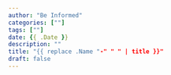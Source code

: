 ```yaml
---
author: "Be Informed"
categories: [""]
tags: [""]
date: {{ .Date }}
description: ""
title: "{{ replace .Name "-" " " | title }}"
draft: false
---
```

